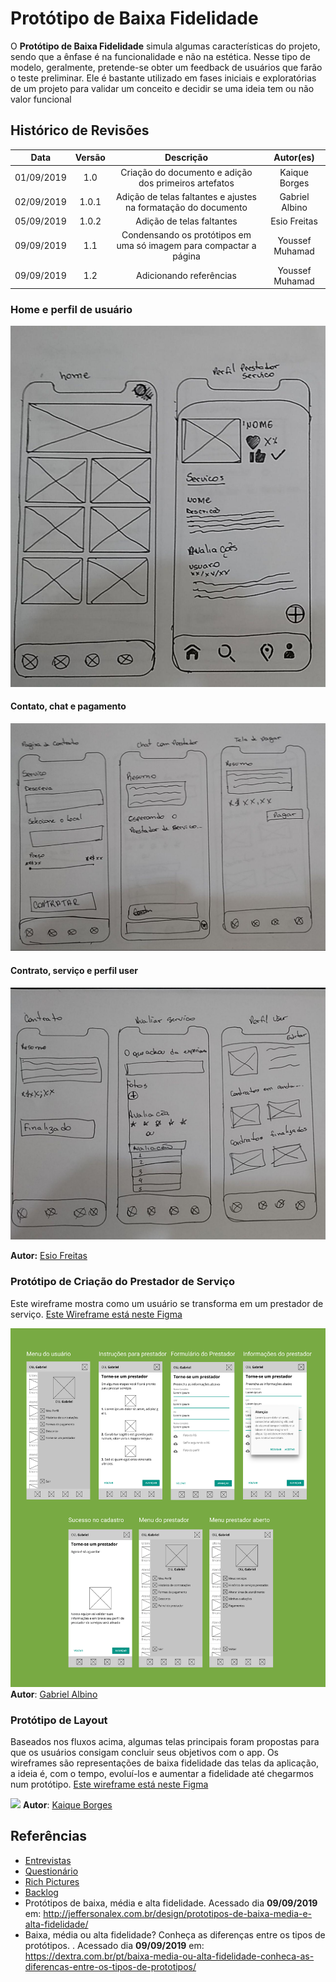 # Protótipo de Baixa Fidelidade

O **Protótipo de Baixa Fidelidade** simula algumas características do projeto, sendo que a ênfase é na funcionalidade e não na estética. Nesse tipo de modelo, geralmente, pretende-se obter um feedback de usuários que farão o teste preliminar. Ele é bastante utilizado em fases iniciais e exploratórias de um projeto para validar um conceito e decidir se uma ideia tem ou não valor funcional

## Histórico de Revisões

|    Data    | Versão |                           Descrição                                     |   Autor(es)    |
| :--------: | :----: | :---------------------------------------------------------------------: | :------------: |
| 01/09/2019 |  1.0   |     Criação do documento e adição dos primeiros artefatos               | Kaique Borges  |
| 02/09/2019 | 1.0.1  | Adição de telas faltantes e ajustes na formatação do documento          | Gabriel Albino |
| 05/09/2019 | 1.0.2  |                   Adição de telas faltantes                             |  Esio Freitas  |
| 09/09/2019 |  1.1   |          Condensando os protótipos em uma só imagem para compactar a página | Youssef Muhamad  |
| 09/09/2019 |  1.2   |         Adicionando referências | Youssef Muhamad  |

### Home e perfil de usuário 
![home](../../../assets/prototipo-baixo-nivel/esio1.jpg)

#### Contato, chat e pagamento
![](../../../assets/prototipo-baixo-nivel/esio2.jpg)

#### Contrato, serviço e perfil user
![](../../../assets/prototipo-baixo-nivel/esio3.jpg)

**Autor:** [Esio Freitas](https://github.com/EsioFreitas)

### Protótipo de Criação do Prestador de Serviço
Este wireframe mostra como um usuário se transforma em um prestador de serviço. [Este Wireframe está neste Figma](https://www.figma.com/file/NXw83bhyqYSPZCbqg6uAfL/Untitled?node-id=0%3A1)

![](../../../assets/prototipo-baixo-nivel/WireframeAlbino.png)
**Autor**: [Gabriel Albino](https://github.com/gabrielalbino)

### Protótipo de Layout
Baseados nos fluxos acima, algumas telas principais foram propostas para que os usuários consigam concluir seus objetivos com o app. Os wireframes são representações de baixa fidelidade das telas da aplicação, a ideia é, com o tempo, evoluí-los e aumentar a fidelidade até chegarmos num protótipo. [Este wireframe está neste Figma](https://www.figma.com/file/aHrb3wHq5lV08AnOAVGp58/Wireframes-Pax?node-id=0%3A1)

![](../../../assets/prototipo-baixo-nivel/WireframeLayouts.png)
**Autor**: [Kaique Borges](https://github.com/kaiqueborges)


## Referências

- [Entrevistas](/docs/DS/dinamica-e-seminario-1/Entrevista.md)
- [Questionário](/docs/DS/dinamica-e-seminario-1/AnaliseQuestionario.md)
- [Rich Pictures](/docs/DS/dinamica-e-seminario-1/RichPicture.md)
- [Backlog](/docs/DS/dinamica-e-seminario-2/Backlog.md)
- Protótipos de baixa, média e alta fidelidade. Acessado dia **09/09/2019** em: <http://jeffersonalex.com.br/design/prototipos-de-baixa-media-e-alta-fidelidade/>
- Baixa, média ou alta fidelidade? Conheça as diferenças entre os tipos de protótipos.
. Acessado dia **09/09/2019** em: <https://dextra.com.br/pt/baixa-media-ou-alta-fidelidade-conheca-as-diferencas-entre-os-tipos-de-prototipos/>
